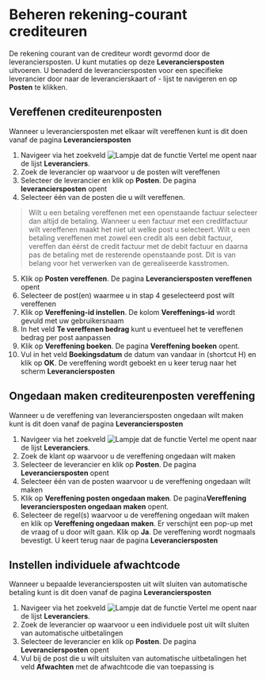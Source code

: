 
# Beheren rekening-courant crediteuren

De rekening courant van de crediteur wordt gevormd door de leveranciersposten. U kunt mutaties op deze **Leveranciersposten** uitvoeren.
U benaderd de leveranciersposten voor een specifieke leverancier door naar de leverancierskaart of - lijst te navigeren en op **Posten** te klikken. 

## Vereffenen crediteurenposten 

Wanneer u leveranciersposten met elkaar wilt vereffenen kunt is dit doen vanaf de pagina **Leveranciersposten**

1. Navigeer via het zoekveld ![Lampje dat de functie Vertel me opent](https://docs.microsoft.com/nl-NL/dynamics365/business-central/media/ui-search/search_small.png "Vertel me wat u wilt doen") naar de lijst **Leveranciers**.
2. Zoek de leverancier op waarvoor u de posten wilt vereffenen
3. Selecteer de leverancier en klik op **Posten**. De pagina **leveranciersposten** opent
4. Selecteer één van de posten die u wilt vereffenen. 
>Wilt u een betaling vereffenen met een openstaande factuur selecteer dan altijd de betaling. Wanneer u een factuur met een creditfactuur wilt vereffenen maakt het niet uit welke post u selecteert. Wilt u een betaling vereffenen met zowel een credit als een debit factuur, vereffen dan éérst de credit factuur met de debit factuur en daarna pas de betaling met de resterende openstaande post. Dit is van belang voor het verwerken van de gerealiseerde kasstromen. 
5. Klik op **Posten vereffenen**. De pagina **Leveranciersposten vereffenen** opent
6. Selecteer de post(en) waarmee u in stap 4 geselecteerd post wilt vereffenen
7. Klik op **Vereffening-id instellen**. De kolom **Vereffenings-id** wordt gevuld met uw gebruikersnaam
8. In het veld **Te vereffenen bedrag** kunt u eventueel het te vereffenen bedrag per post aanpassen
9. Klik op **Vereffening boeken**. De pagina **Vereffening boeken** opent. 
10. Vul in het veld **Boekingsdatum** de datum van vandaar in (shortcut H) en klik op **OK**. De vereffening wordt geboekt en u keer terug naar het scherm **Leveranciersposten**
 
## Ongedaan maken crediteurenposten vereffening 

Wanneer u de vereffening van leveranciersposten ongedaan wilt maken kunt is dit doen vanaf de pagina **Leveranciersposten**

1. Navigeer via het zoekveld ![Lampje dat de functie Vertel me opent](https://docs.microsoft.com/nl-NL/dynamics365/business-central/media/ui-search/search_small.png "Vertel me wat u wilt doen") naar de lijst **Leveranciers**.
2. Zoek de klant op waarvoor u de vereffening ongedaan wilt maken
3. Selecteer de leverancier en klik op **Posten**. De pagina **Leveranciersposten** opent
4. Selecteer één van de posten waarvoor u de vereffening ongedaan wilt maken
5. Klik op **Vereffening posten ongedaan maken**. De pagina**Vereffening leveranciersposten ongedaan maken** opent.
6. Selecteer de regel(s) waarvoor u de vereffening ongedaan wilt maken en klik op **Vereffening ongedaan maken**. Er verschijnt een pop-up met de vraag of u door wilt gaan. Klik op **Ja**. De vereffening wordt nogmaals bevestigt. U keert terug naar de pagina **Leveranciersposten**

## Instellen individuele afwachtcode

Wanneer u bepaalde leveranciersposten uit wilt sluiten van automatische betaling kunt is dit doen vanaf de pagina **Leveranciersposten**

1. Navigeer via het zoekveld ![Lampje dat de functie Vertel me opent](https://docs.microsoft.com/nl-NL/dynamics365/business-central/media/ui-search/search_small.png "Vertel me wat u wilt doen") naar de lijst **Leveranciers**.
2. Zoek de leverancier op waarvoor u een individuele post uit wilt sluiten van automatische uitbetalingen
3. Selecteer de leverancier en klik op **Posten**. De pagina **Leveranciersposten** opent
4. Vul bij de post die u wilt uitsluiten van automatische uitbetalingen het veld **Afwachten** met de afwachtcode die van toepassing is
<!--stackedit_data:
eyJoaXN0b3J5IjpbLTc3MjUwOTA2N119
-->